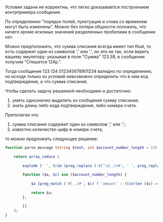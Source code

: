 Условия задачи не корректны, что легко доказывается построением контрпримера сообщения.

По определению "порядок полей, пунктуация и слова со временем могут быть изменены". Можно без потери общности положить, что ничего кроме искомых значений разделенных пробелами в сообщении нет.

Можно предположить, что сумма списания всегда имеет тип float, то есть содержит один из символов ',' или '.', но это не так, если верить вашему эмулятору: указывая в поле "Сумма" 123.38, в сообщении получим "Спишется 124р.".

Тогда сообщение 123 124 012345678901234 валидно по определению, но исходя только из условий невозможно определить что в нем код подтверждения, а что сумма списания.

Чтобы сделать задачу решаемой необходимо и достаточно:

1. уметь однозначно выделять из сообщения сумму списания;
2. знать длину либо кода подтверждения, либо номера счета.

Преполагая что:

1. сумма списания содержит один из символов ',' или '.';
2. известно количество цифр в номере счета,

то можно предложить следующее решение:

```php
function parse_message (string $text, int $account_number_length = 15) : array {
    
    return array_reduce (
        
        explode (' ', trim (preg_replace ('#[^\d,.]+#', ' ', preg_replace ('#(\D[,.])|([,.]\D)|([,.]$)#u', '', $text)))),
        
        function ($a, $c) use ($account_number_length) {
            
            $a [preg_match ('#[,.]#', $c) ? 'amount' : ((strlen ($c) == $account_number_length ? 'account' : 'code'))] = $c;
            
            return $a;
        },
        
        []
    );
}
